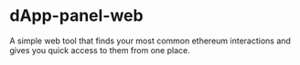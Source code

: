 # dApp-panel-web
A simple web tool that finds your most common ethereum interactions and gives you quick access to them from one place. 

